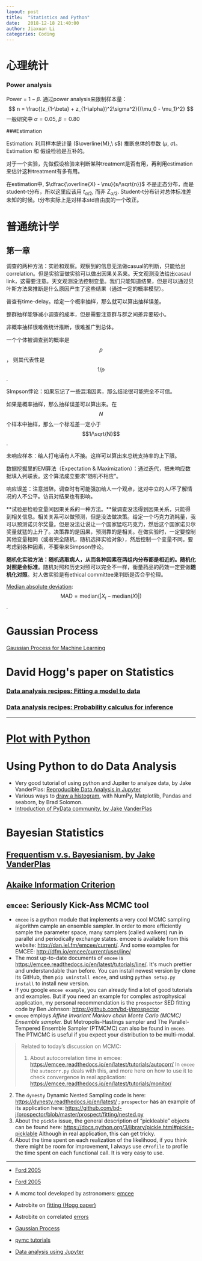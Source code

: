 ```yaml
---
layout: post
title:  "Statistics and Python"
date:   2018-12-18 21:40:00
author: Jiaxuan Li
categories: Coding
---
```

# 心理统计

### Power analysis

Power = $1-\beta$. 通过power analysis来限制样本量：
$$
n = \frac{(z_{1-\beta} + z_{1-\alpha})^2\sigma^2}{(\mu_0 - \mu_1)^2}
$$
一般研究中 $\alpha = 0.05,\ \beta = 0.80$



###Estimation 

Estimation: 利用样本统计量 ($\overline{M},\ s$) 推断总体的参数 ($\mu,\ \sigma$)。Estimation 和 假设检验是互补的。

对于一个实验，先做假设检验来判断某种treatment是否有用，再利用estimation来估计这种treatment有多有用。

在estimation中, $\dfrac{\overline{X} - \mu}{s/\sqrt{n}}$ 不是正态分布，而是student-t分布，所以这里应该用 $t_{\alpha/2}$, 而非  $Z_{\alpha/2}$. Student-t分布针对总体标准差未知的时候。t分布实际上是对样本std自由度的一个改正。




# 普通统计学

## 第一章

调查的两种方法：实验和观察。观察到的信息无法做casual的判断，只能给出correlation。但是实验室做实验可以做出因果关系来。天文观测没法给出casaul link，这需要注意。天文观测没法控制变量。我们只能知道结果，但是可以通过贝叶斯方法来推断是什么原因产生了这些结果（通过一定的概率模型）。

普查有time-delay。给定一个概率抽样，那么就可以算出抽样误差。

整群抽样能够减小调查的成本，但是需要注意群与群之间差异要较小。

非概率抽样很难做统计推断，很难推广到总体。

一个个体被调查到的概率是$$p$$， 则其代表性是$$1/p$$.



SImpson悖论：如果忘记了一些混淆因素，那么结论很可能完全不可信。



如果是概率抽样，那么抽样误差可以算出来。在$$N$$个样本中抽样，那么一个标准差一定小于$$1/\sqrt{N}$$.

未响应样本：给人打电话有人不接。这样可以算出来总统支持率的上下限。

数据挖掘里的EM算法（Expectation & Maximization）：通过迭代，把未响应数据填入列联表。这个算法成立要求“随机不相应”。

响应误差：注意措辞。调查时有可能强加给人一个观点，这对中立的人/不了解情况的人不公平。访员对结果也有影响。

**试验是检验变量间因果关系的一种方法。**做调查没法得到因果关系，只能得到相关信息。相关关系可以做预测，但是没法做决策。给定一个巧克力消耗量，我可以预测诺贝尔奖量。但是没法让说让一个国家猛吃巧克力，然后这个国家诺贝尔奖量就猛的上升了。决策靠的是因果，预测靠的是相关。在做实验时，一定要控制其他变量相同（或者完全随机，随机选择实验对象），然后控制一个变量不同。要考虑到各种因素，不要带来Simpson悖论。

**随机化实验方法：**随机选取病人，从而各种因素在两组内分布都是相近的。随机化对照是**金标准**。随机对照和历史对照可以完全不一样，衡量药品的药效一定要做**随机化对照**。对人做实验是有ethical committee来判断是否合乎伦理。

[Median absolute deviation](https://en.wikipedia.org/wiki/Median_absolute_deviation): $$\text{MAD} = \text{median}(|X_i - \text{median}(X)|)$$.



# Gaussian Process

[Gaussian Process for Machine Learning](http://www.gaussianprocess.org/gpml/chapters/RW.pdf)

# David Hogg's paper on Statistics

### [Data analysis recipes: Fitting a model to data](https://arxiv.org/abs/1008.4686)
### [Data analysis recipes: Probability calculus for inference](https://arxiv.org/abs/1205.4446v1)

***

# [Plot with Python](https://github.com/AstroJacobLi/astro-ph/wiki/Plot-with-Python)

# Using Python to do Data Analysis
- Very good tutorial of using python and Jupiter to analyze data, by Jake VanderPlas: [Reproducible Data Analysis in Jupyter](http://jakevdp.github.io/blog/2017/03/03/reproducible-data-analysis-in-jupyter/)
- Various ways to [draw a histogram](https://realpython.com/python-histograms/#a-fancy-alternative-with-seaborn), with NumPy, Matplotlib, Pandas and seaborn, by Brad Solomon.
- [Introduction of PyData community, by Jake VanderPlas](https://www.youtube.com/watch?v=DifMYH3iuFw)

# Bayesian Statistics
## [Frequentism v.s. Bayesianism, by Jake VanderPlas](https://www.youtube.com/watch?v=KhAUfqhLakw)
## [Akaike Information Criterion](https://en.wikipedia.org/wiki/Akaike_information_criterion)
## `emcee`: Seriously Kick-Ass MCMC tool
- `emcee` is a python module that implements a very cool MCMC sampling algorithm cample an ensemble sampler. In order to more efficiently sample the parameter space, many samplers (called walkers) run in parallel and periodically exchange states. emcee is available from this website:
http://dan.iel.fm/emcee/current/. And some examples for EMCEE: http://dfm.io/emcee/current/user/line/
- The most up-to-date documents of `emcee` is https://emcee.readthedocs.io/en/latest/tutorials/line/. It's much prettier and understandable than before. You can install newest version by clone its GitHub, then `pip uninstall emcee`, and using `python setup.py install` to install new version.
- If you google `emcee example`, you can already find a lot of good tutorials and examples.  But if you need an example for complex astrophysical application, my personal recommendation is the `prospector` SED fitting code by Ben Johnson:  https://github.com/bd-j/prospector
- `emcee` employs _Affine Invariant Markov chain Monte Carlo (MCMC) Ensemble sampler._ But Metropolis-Hastings sampler and The Parallel-Tempered Ensemble Sampler (PTMCMC) can also be found in `emcee`. The PTMCMC is useful if you expect your distribution to be multi-modal.

> Related to today’s discussion on MCMC:
>
> 1.  About autocorrelation time in emcee: https://emcee.readthedocs.io/en/latest/tutorials/autocorr/ In `emcee` the `autocorr.py` deals with this, and more here on how to use it to check convergence in real application: https://emcee.readthedocs.io/en/latest/tutorials/monitor/
2. The `dynesty` Dynamic Nested Sampling code is here: https://dynesty.readthedocs.io/en/latest/ ; `prospector` has an example of its application here: https://github.com/bd-j/prospector/blob/master/prospect/fitting/nested.py
3. About the `pickle` issue, the general description of “pickleable” objects can be found here: https://docs.python.org/3/library/pickle.html#pickle-picklable  Although in real application, this can get tricky.
4. About the time spent on each realization of the likelihood, if you think there might be room for improvement, I always use `cProfile` to profile the time spent on each functional call.  It is very easy to use.

***

- [Ford 2005](http://adsabs.harvard.edu/abs/2005AJ....129.1706F)

- [Ford 2005](https://arxiv.org/abs/astro-ph/0512634)

- A mcmc tool developed by astronomers: [emcee](http://dfm.io/emcee/current/user/quickstart/)

- Astrobite on [fitting (Hogg paper)](https://astrobites.org/2011/07/26/astrostatistics-how-to-fit-a-model-to-data/)

- Astrobite on correlated [errors](https://astrobites.org/2014/07/01/beyond-chi-squared-an-introduction-to-correlated-noise/)

- [Gaussian Process](http://www.gaussianprocess.org)

- [pymc tutorials](https://healthyalgorithms.com/tag/pymc/)

- [Data analysis using Jupyter](http://jakevdp.github.io/blog/2017/03/03/reproducible-data-analysis-in-jupyter/)